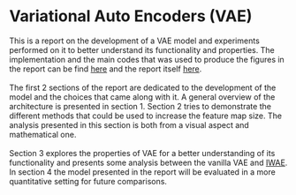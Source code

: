 # Variational Auto Encoders (VAE)

This is a report on the development of a VAE model and experiments performed on it to better understand its functionality and properties. The implementation and the main codes that was used to produce the figures in the report can be find [here](https://github.com/rezazzr/variational-auto-encoders/blob/master/iwae_vae.ipynb) and the report itself [here](https://github.com/rezazzr/variational-auto-encoders/blob/master/Experimenting_With_Variational_Auto_Encoders.pdf).<br>
<br>
The first 2 sections of the report are dedicated to the development of the model and the choices that came along with it. A general overview of the architecture is presented in section 1. Section 2 tries to demonstrate the different methods that could be used to increase the feature map size. The analysis presented in this section is both from a visual aspect and mathematical one.<br>
<br>
Section 3 explores the properties of VAE for a better understanding of its functionality and presents some analysis between the vanilla VAE and [IWAE](https://arxiv.org/abs/1509.00519). In section 4 the model presented in the report will be evaluated in a more quantitative setting for future comparisons. 
